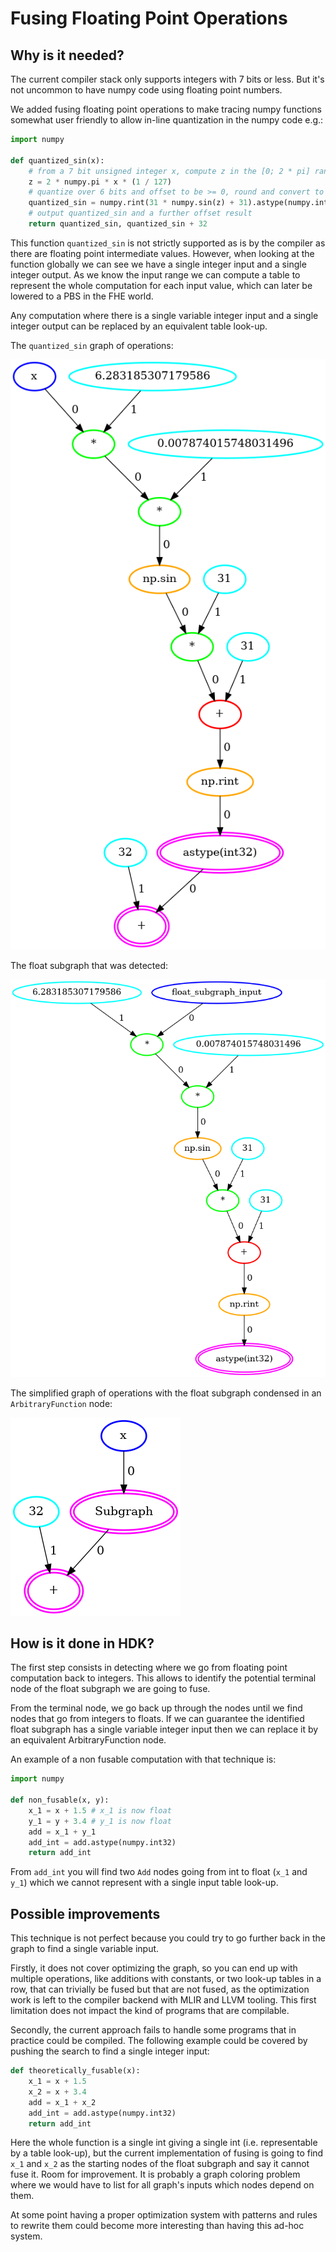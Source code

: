 # Fusing Floating Point Operations

## Why is it needed?

The current compiler stack only supports integers with 7 bits or less. But it's not uncommon to have numpy code using floating point numbers.

We added fusing floating point operations to make tracing numpy functions somewhat user friendly to allow in-line quantization in the numpy code e.g.:

```python
import numpy

def quantized_sin(x):
    # from a 7 bit unsigned integer x, compute z in the [0; 2 * pi] range
    z = 2 * numpy.pi * x * (1 / 127)
    # quantize over 6 bits and offset to be >= 0, round and convert to integers in range [0; 63]
    quantized_sin = numpy.rint(31 * numpy.sin(z) + 31).astype(numpy.int32)
    # output quantized_sin and a further offset result
    return quantized_sin, quantized_sin + 32
```

This function `quantized_sin` is not strictly supported as is by the compiler as there are floating point intermediate values. However, when looking at the function globally we can see we have a single integer input and a single integer output. As we know the input range we can compute a table to represent the whole computation for each input value, which can later be lowered to a PBS in the FHE world.

Any computation where there is a single variable integer input and a single integer output can be replaced by an equivalent table look-up.

The `quantized_sin` graph of operations:

![](../_static/float_fusing_example/before.png)

The float subgraph that was detected:

![](../_static/float_fusing_example/subgraph.png)

The simplified graph of operations with the float subgraph condensed in an `ArbitraryFunction` node:

![](../_static/float_fusing_example/after.png)

## How is it done in HDK?

The first step consists in detecting where we go from floating point computation back to integers. This allows to identify the potential terminal node of the float subgraph we are going to fuse.

From the terminal node, we go back up through the nodes until we find nodes that go from integers to floats. If we can guarantee the identified float subgraph has a single variable integer input then we can replace it by an equivalent ArbitraryFunction node.

An example of a non fusable computation with that technique is:

```python
import numpy

def non_fusable(x, y):
    x_1 = x + 1.5 # x_1 is now float
    y_1 = y + 3.4 # y_1 is now float
    add = x_1 + y_1
    add_int = add.astype(numpy.int32)
    return add_int
```

From `add_int` you will find two `Add` nodes going from int to float (`x_1` and `y_1`) which we cannot represent with a single input table look-up.

## Possible improvements

This technique is not perfect because you could try to go further back in the graph to find a single variable input.

Firstly, it does not cover optimizing the graph, so you can end up with multiple operations, like additions with constants, or two look-up tables in a row, that can trivially be fused but that are not fused, as the optimization work is left to the compiler backend with MLIR and LLVM tooling. This first limitation does not impact the kind of programs that are compilable.

Secondly, the current approach fails to handle some programs that in practice could be compiled. The following example could be covered by pushing the search to find a single integer input:

```python
def theoretically_fusable(x):
    x_1 = x + 1.5
    x_2 = x + 3.4
    add = x_1 + x_2
    add_int = add.astype(numpy.int32)
    return add_int
```

Here the whole function is a single int giving a single int (i.e. representable by a table look-up), but the current implementation of fusing is going to find `x_1` and `x_2` as the starting nodes of the float subgraph and say it cannot fuse it. Room for improvement. It is probably a graph coloring problem where we would have to list for all graph's inputs which nodes depend on them.

At some point having a proper optimization system with patterns and rules to rewrite them could become more interesting than having this ad-hoc system.
